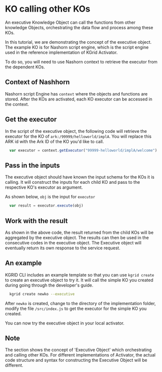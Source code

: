 # KO calling other KOs

An executive Knowledge Object can call the functions from other knowledge Objects, orchestrating the data flow and process among these KOs.

In this tutorial, we are demonstrating the concept of the executive object. The example KO is  for Nashorn script engine, which is the script engine used in the reference implementation of KGrid Activator.

To do so, you will need to use Nashorn context to retrieve the executor from the dependent KOs.


## Context of Nashhorn
Nashorn script Engine has `context` where the objects and functions are stored. After the KOs are activated, each KO executor can be accessed in the context.

## Get the executor

In the script of the executive object, the following code will retrieve the executor for the KO of `ark:/99999/helloworld/implA`. You will replace this ARK id with the Ark ID of the KO you'd like to call.

``` javascript
  var executor = context.getExecutor("99999-helloworld/implA/welcome")
```

## Pass in the inputs

The executive object should have known the input schema for the KOs it is calling. It will construct the inputs for each child KO and pass to the respective KO's executor as argument.

As shown below, `obj` is the input for `executor`

```javascript
  var result = executor.execute(obj)
```

## Work with the result

As shown in the above code, the result returned from the child KOs will be aggregated by the executive object. The results can then be used in the consecutive codes in the executive object. The Executive object will eventually return its own response to the service request.

## An example

KGRID CLI includes an example template so that you can use `kgrid create` to create an executive object to try it. It will call the simple KO you created during going through the developer's guide.

``` bash
  kgrid create newko --executive
```

After `newko` is created, change to the directory of the implementation folder, modify the file `/src/index.js` to get the executor for the simple KO you created.

You can now try the executive object in your local activator.

## Note

The section shows the concept of 'Executive Object' which orchestrating and calling other KOs. For different implementations of Activator, the actual code structure and syntax for constructing the Executive Object will be different.
